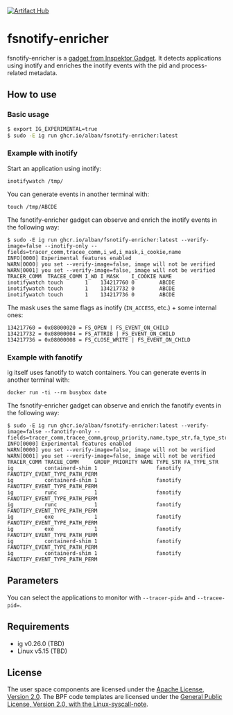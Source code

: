 [![Artifact Hub](https://img.shields.io/endpoint?url=https://artifacthub.io/badge/repository/fsnotify-enricher)](https://artifacthub.io/packages/search?repo=fsnotify-enricher)

# fsnotify-enricher

fsnotify-enricher is a [gadget from Inspektor
Gadget](https://inspektor-gadget.io/). It detects applications using inotify
and enriches the inotify events with the pid and process-related metadata.

## How to use

### Basic usage

```bash
$ export IG_EXPERIMENTAL=true
$ sudo -E ig run ghcr.io/alban/fsnotify-enricher:latest
```

### Example with inotify

Start an application using inotify:
```
inotifywatch /tmp/
```

You can generate events in another terminal with:
```
touch /tmp/ABCDE
```

The fsnotify-enricher gadget can observe and enrich the inotify events in the following way:
```
$ sudo -E ig run ghcr.io/alban/fsnotify-enricher:latest --verify-image=false --inotify-only --fields=tracer_comm,tracee_comm,i_wd,i_mask,i_cookie,name
INFO[0000] Experimental features enabled
WARN[0000] you set --verify-image=false, image will not be verified
WARN[0001] you set --verify-image=false, image will not be verified
TRACER_COMM  TRACEE_COMM I_WD I_MASK    I_COOKIE NAME
inotifywatch touch       1    134217760 0        ABCDE
inotifywatch touch       1    134217732 0        ABCDE
inotifywatch touch       1    134217736 0        ABCDE
```

The mask uses the same flags as inotify (`IN_ACCESS`, etc.) + some internal ones:
```
134217760 = 0x08000020 = FS_OPEN | FS_EVENT_ON_CHILD
134217732 = 0x08000004 = FS_ATTRIB | FS_EVENT_ON_CHILD
134217736 = 0x08000008 = FS_CLOSE_WRITE | FS_EVENT_ON_CHILD
```

### Example with fanotify

ig itself uses fanotify to watch containers. You can generate events in another terminal with:
```
docker run -ti --rm busybox date
```

The fsnotify-enricher gadget can observe and enrich the fanotify events in the following way:
```
$ sudo -E ig run ghcr.io/alban/fsnotify-enricher:latest --verify-image=false --fanotify-only --fields=tracer_comm,tracee_comm,group_priority,name,type_str,fa_type_str
INFO[0000] Experimental features enabled
WARN[0000] you set --verify-image=false, image will not be verified
WARN[0001] you set --verify-image=false, image will not be verified
TRACER_COMM TRACEE_COMM     GROUP_PRIORITY NAME TYPE_STR FA_TYPE_STR
ig          containerd-shim 1                   fanotify FANOTIFY_EVENT_TYPE_PATH_PERM
ig          containerd-shim 1                   fanotify FANOTIFY_EVENT_TYPE_PATH_PERM
ig          runc            1                   fanotify FANOTIFY_EVENT_TYPE_PATH_PERM
ig          runc            1                   fanotify FANOTIFY_EVENT_TYPE_PATH_PERM
ig          exe             1                   fanotify FANOTIFY_EVENT_TYPE_PATH_PERM
ig          exe             1                   fanotify FANOTIFY_EVENT_TYPE_PATH_PERM
ig          containerd-shim 1                   fanotify FANOTIFY_EVENT_TYPE_PATH_PERM
ig          containerd-shim 1                   fanotify FANOTIFY_EVENT_TYPE_PATH_PERM
```

## Parameters

You can select the applications to monitor with `--tracer-pid=` and
`--tracee-pid=`.

## Requirements

- ig v0.26.0 (TBD)
- Linux v5.15 (TBD)

## License

The user space components are licensed under the [Apache License, Version
2.0](LICENSE). The BPF code templates are licensed under the [General Public
License, Version 2.0, with the Linux-syscall-note](LICENSE-bpf.txt).
